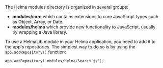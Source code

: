 The Helma modules directory is organized in several groups:

* **modules/core** which contains extensions to core JavaScript types such as
Object, Array, or Date.
* **modules/helma** which provide new functionality to JavaScript, usually by
wrapping a Java library.

To use a HelmaLib module in your Helma application, you need to add it to the
app's repositories. The simplest way to do so is by using the `app.addRepository()`
function:

    app.addRepository('modules/helma/Search.js');
